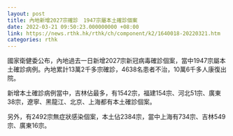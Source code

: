 ```yaml
---
layout: post
title: 內地新增2027宗確診　1947宗屬本土確診個案
date: 2022-03-21 09:50:23.000000000 +08:00
link: https://news.rthk.hk/rthk/ch/component/k2/1640018-20220321.htm
categories: rthk
---
```


國家衛健委公布，內地過去一日新增2027宗新冠病毒確診個案，當中1947宗屬本土確診病例。內地累計13萬2千多宗確診，4638名患者不治，10萬6千多人康復出院。

新增本土確診病例當中，吉林佔最多，有1542宗，福建154宗、河北51宗、廣東38宗，遼寧、黑龍江、北京、上海都有本土確診個案。

另外，有2492宗無症狀感染個案，本土佔2384宗，當中上海有734宗、吉林549宗、廣東16宗。
